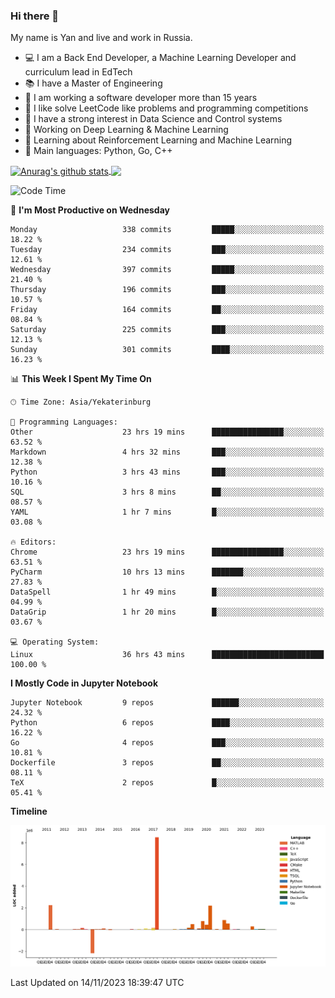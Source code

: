 ### Hi there 👋

My name is Yan and live and work in Russia.

- 💻 I am a Back End Developer, a Machine Learning Developer and curriculum lead in EdTech
- 📚 I have a Master of Engineering
- 🤔 I am working a software developer more than 15 years
- 🌱 I like solve LeetCode like problems and programming competitions
- 📝 I have a strong interest in Data Science and Control systems
- 🔭 Working on Deep Learning & Machine Learning
- 🌱 Learning about Reinforcement Learning and Machine Learning
- 🌟 Main languages: Python, Go, C++

<!--


**yanchick/yanchick** is a ✨ _special_ ✨ repository because its `README.md` (this file) appears on your GitHub profile.

Here are some ideas to get you started:

- I am a self taught Full Stack Developer and a Machine Learning Developer
- 🌱 I’m currently learning ...
- 👯 I’m looking to collaborate on ...
- 🤔 I’m looking for help with ...
- 💬 Ask me about ...
- 📫 How to reach me: ...
- 😄 Pronouns: ...
- ⚡ Fun fact: ...

-->


<a href="https://github.com/anuraghazra/github-readme-stats">
    <img align="center" src="https://github-readme-stats.vercel.app/api?username=yanchick&count_private=true" alt="Anurag's github stats" />
</a>
<a href="https://github.com/anuraghazra/github-readme-stats">
    <img align="center" src="https://github-readme-stats.vercel.app/api/top-langs/?username=yanchick&hide=javascript,html,CSS" />
</a>

<!--START_SECTION:waka-->
![Code Time](http://img.shields.io/badge/Code%20Time-1%2C047%20hrs%2046%20mins-blue)

📅 **I'm Most Productive on Wednesday** 

```text
Monday                   338 commits         █████░░░░░░░░░░░░░░░░░░░░   18.22 % 
Tuesday                  234 commits         ███░░░░░░░░░░░░░░░░░░░░░░   12.61 % 
Wednesday                397 commits         █████░░░░░░░░░░░░░░░░░░░░   21.40 % 
Thursday                 196 commits         ███░░░░░░░░░░░░░░░░░░░░░░   10.57 % 
Friday                   164 commits         ██░░░░░░░░░░░░░░░░░░░░░░░   08.84 % 
Saturday                 225 commits         ███░░░░░░░░░░░░░░░░░░░░░░   12.13 % 
Sunday                   301 commits         ████░░░░░░░░░░░░░░░░░░░░░   16.23 % 
```


📊 **This Week I Spent My Time On** 

```text
🕑︎ Time Zone: Asia/Yekaterinburg

💬 Programming Languages: 
Other                    23 hrs 19 mins      ████████████████░░░░░░░░░   63.52 % 
Markdown                 4 hrs 32 mins       ███░░░░░░░░░░░░░░░░░░░░░░   12.38 % 
Python                   3 hrs 43 mins       ███░░░░░░░░░░░░░░░░░░░░░░   10.16 % 
SQL                      3 hrs 8 mins        ██░░░░░░░░░░░░░░░░░░░░░░░   08.57 % 
YAML                     1 hr 7 mins         █░░░░░░░░░░░░░░░░░░░░░░░░   03.08 % 

🔥 Editors: 
Chrome                   23 hrs 19 mins      ████████████████░░░░░░░░░   63.51 % 
PyCharm                  10 hrs 13 mins      ███████░░░░░░░░░░░░░░░░░░   27.83 % 
DataSpell                1 hr 49 mins        █░░░░░░░░░░░░░░░░░░░░░░░░   04.99 % 
DataGrip                 1 hr 20 mins        █░░░░░░░░░░░░░░░░░░░░░░░░   03.67 % 

💻 Operating System: 
Linux                    36 hrs 43 mins      █████████████████████████   100.00 % 
```

**I Mostly Code in Jupyter Notebook** 

```text
Jupyter Notebook         9 repos             ██████░░░░░░░░░░░░░░░░░░░   24.32 % 
Python                   6 repos             ████░░░░░░░░░░░░░░░░░░░░░   16.22 % 
Go                       4 repos             ███░░░░░░░░░░░░░░░░░░░░░░   10.81 % 
Dockerfile               3 repos             ██░░░░░░░░░░░░░░░░░░░░░░░   08.11 % 
TeX                      2 repos             █░░░░░░░░░░░░░░░░░░░░░░░░   05.41 % 
```



**Timeline**

![Lines of Code chart](https://raw.githubusercontent.com/yanchick/yanchick/main/assets/bar_graph.png)


 Last Updated on 14/11/2023 18:39:47 UTC
<!--END_SECTION:waka-->


